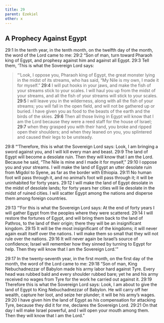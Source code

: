 ```yaml
---
title: 29
parent: Ezekiel
other: x
---
```


## A Prophecy Against Egypt

<a name="29:1">29:1</a> In the tenth year, in the tenth month, on the twelfth day of the month, the word of the Lord came to me: <a name="29:2">29:2</a> “Son of man, turn toward Pharaoh king of Egypt, and prophesy against him and against all Egypt. <a name="29:3">29:3</a> Tell them, ‘This is what the Sovereign Lord says:

> “‘Look, I oppose you, Pharaoh king of Egypt,
> the great monster lying in the midst of its streams,
> who has said, “My Nile is my own, I made it for myself.”
> <a name="29:4">29:4</a> I will put hooks in your jaws,
> and make the fish of your streams stick to your scales.
> I will haul you up from the midst of your streams,
> and all the fish of your streams will stick to your scales.
> <a name="29:5">29:5</a> I will leave you in the wilderness,
> along with all the fish of your streams;
> you will fall in the open field,
> and will not be gathered up or buried.
> I have given you as food to the beasts of the earth and the birds of the skies.
> <a name="29:6">29:6</a> Then all those living in Egypt will know that I am the Lord
> because they were a reed staff for the house of Israel;
> <a name="29:7">29:7</a> when they grasped you with their hand, you broke and ripped open their shoulders;
> and when they leaned on you, you splintered and caused their legs to be unsteady.

<a name="29:8">29:8</a> “‘Therefore, this is what the Sovereign Lord says: Look, I am bringing a sword against you, and I will kill every man and beast. <a name="29:9">29:9</a> The land of Egypt will become a desolate ruin. Then they will know that I am the Lord. Because he said, “The Nile is mine and I made it for myself,” <a name="29:10">29:10</a> I oppose you and your streams. I will make the land of Egypt an utter desolate ruin from Migdol to Syene, as far as the border with Ethiopia. <a name="29:11">29:11</a> No human foot will pass through it, and no animal’s foot will pass through it; it will be uninhabited for forty years. <a name="29:12">29:12</a> I will make the land of Egypt desolate in the midst of desolate lands; for forty years her cities will lie desolate in the midst of ruined cities. I will scatter Egypt among the nations and disperse them among foreign countries.

<a name="29:13">29:13</a> “‘For this is what the Sovereign Lord says: At the end of forty years I will gather Egypt from the peoples where they were scattered. <a name="29:14">29:14</a> I will restore the fortunes of Egypt, and will bring them back to the land of Pathros, to the land of their origin; there they will be an insignificant kingdom. <a name="29:15">29:15</a> It will be the most insignificant of the kingdoms; it will never again exalt itself over the nations. I will make them so small that they will not rule over the nations. <a name="29:16">29:16</a> It will never again be Israel’s source of confidence; Israel will remember how they sinned by turning to Egypt for help. Then they will know that I am the Sovereign Lord.’”

<a name="29:17">29:17</a> In the twenty-seventh year, in the first month, on the first day of the month, the word of the Lord came to me: <a name="29:18">29:18</a> “Son of man, King Nebuchadnezzar of Babylon made his army labor hard against Tyre. Every head was rubbed bald and every shoulder rubbed bare; yet he and his army received no wages from Tyre for the work he carried out against it. <a name="29:19">29:19</a> Therefore this is what the Sovereign Lord says: Look, I am about to give the land of Egypt to King Nebuchadnezzar of Babylon. He will carry off her wealth, capture her loot, and seize her plunder; it will be his army’s wages. <a name="29:20">29:20</a> I have given him the land of Egypt as his compensation for attacking Tyre, because they did it for me, declares the Sovereign Lord. <a name="29:21">29:21</a> On that day I will make Israel powerful, and I will open your mouth among them. Then they will know that I am the Lord.”
